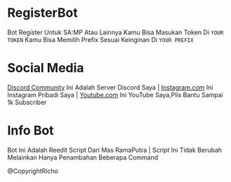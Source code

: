 # RegisterBot
Bot Register Untuk SA:MP Atau Lainnya
Kamu Bisa Masukan Token Di `YOUR TOKEN`
Kamu Bisa Memilih Prefix Sesuai Keinginan Di `YOUR PREFIX`

# Social Media
[Discord Community](https://discord.io/GbTeam) Ini Adalah Server Discord Saya | 
[Instagram.com](https://instagram.com/gbproject24/) Ini Instagram Pribadi Saya | 
[Youtube.com](https://youtube.com/c/GBGAMINGID) Ini YouTube Saya,Plis Bantu Sampai 1k Subscriber

# Info Bot
Bot Ini Adalah Reedit Script Dari Mas RamaPutra | 
Script Ini Tidak Berubah Melainkan Hanya Penambahan Beberapa Command

@CopyrightRicho
